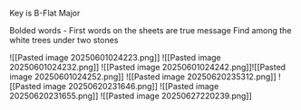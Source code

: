 Key is B-Flat Major

Bolded words - First words on the sheets are true message
Find among the white trees under two stones

![[Pasted image 20250601024223.png]]
![[Pasted image 20250601024232.png]]
![[Pasted image 20250601024242.png]]![[Pasted image 20250601024252.png]]
![[Pasted image 20250620235312.png]]
![[Pasted image 20250620231646.png]]
![[Pasted image 20250620231655.png]]
![[Pasted image 20250627220239.png]]